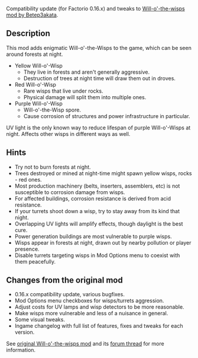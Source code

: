 Compatibility update (for Factorio 0.16.x) and tweaks to [Will-o'-the-wisps mod by Betep3akata](https://mods.factorio.com/mod/Will-o-the-wisps).


## Description

This mod adds enigmatic Will-o'-the-Wisps to the game, which can be seen around forests at night.

- Yellow Will-o'-Wisp
    - They live in forests and aren't generally aggressive.
    - Destruction of trees at night time will draw them out in droves.
- Red Will-o'-Wisp
    - Rare wisps that live under rocks.
    - Physical damage will split them into multiple ones.
- Purple Will-o'-Wisp
    - Will-o'-the-Wisp spore.
    - Cause corrosion of structures and power infrastructure in particular.

UV light is the only known way to reduce lifespan of purple Will-o'-Wisps at night.
Affects other wisps in different ways as well.


## Hints

- Try not to burn forests at night.
- Trees destroyed or mined at night-time might spawn yellow wisps, rocks - red ones.
- Most production machinery (belts, inserters, assemblers, etc) is not susceptible to corrosion damage from wisps.
- For affected buildings, corrosion resistance is derived from acid resistance.
- If your turrets shoot down a wisp, try to stay away from its kind that night.
- Overlapping UV lights will amplify effects, though daylight is the best cure.
- Power generation buildings are most vulnerable to purple wisps.
- Wisps appear in forests at night, drawn out by nearby pollution or player presence.
- Disable turrets targeting wisps in Mod Options menu to coexist with them peacefully.


## Changes from the original mod

- 0.16.x compatibility update, various bugfixes.
- Mod Options menu checkboxes for wisps/turrets aggression.
- Adjust costs for UV lamps and wisp detectors to be more reasonable.
- Make wisps more vulnerable and less of a nuisance in general.
- Some visual tweaks.
- Ingame changelog with full list of features, fixes and tweaks for each version.


See [original Will-o'-the-wisps mod](https://mods.factorio.com/mod/Will-o-the-wisps) and its [forum thread](https://forums.factorio.com/viewtopic.php?f=93&t=41514) for more information.
